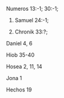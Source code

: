 Numeros 13:-1; 30:-1;

1. Samuel 24:-1; 

2. Chronik 33:?;

Daniel 4, 6

Hiob 35-40

Hosea 2, 11, 14

Jona 1

Hechos 19

